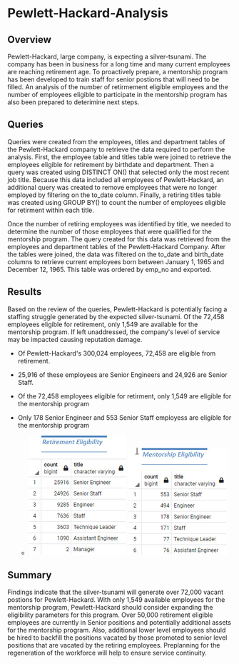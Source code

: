 # Pewlett-Hackard-Analysis

## Overview
Pewlett-Hackard, large company, is expecting a silver-tsunami. The company has been in business for a long time and many current employees are reaching retirement age. To proactively prepare, a mentorship program has been developed to train staff for senior postions that will need to be filled. An analysis of the number of retirmement eligible employees and the number of employees eligible to participate in the mentorship program has also been prepared to deterimine next steps. 

## Queries
Queries were created from the employees, titles and department tables of the Pewlett-Hackard company to retrieve the data required to perform the analysis. First, the employee table and titles table were joined to retrieve the employees eligible for retirement by birthdate and department. Then a query was created using DISTINCT ON() that selected only the most recent job title. Because this data included all employees of Pewlett-Hackard, an additional query was created to remove employees that were no longer employed by filtering on the to_date column. Finally, a retiring titles table was created using GROUP BY() to count the number of employees eligible for retirment within each title. 

Once the number of retiring employees was identified by title, we needed to determine the number of those employees that were quailified for the mentorship program. The query created for this data was retrieved from the employees and department tables of the Pewlett-Hackard Company. After the tables were joined, the data was filtered on the to_date and birth_date columns to retrieve current employees born between January 1, 1965 and December 12, 1965. This table was ordered by emp_no and exported. 

## Results
Based on the review of the queries, Pewlett-Hackard is potentially facing a staffing struggle generated by the expected silver-tsunami. Of the 72,458 employees eligible for retirement, only 1,549 are available for the mentorship program. If left unaddressed, the company's level of service may be impacted causing reputation damage.

  - Of Pewlett-Hackard's 300,024 employees, 72,458 are eligible from retirement. 
  - 25,916 of these employees are Senior Engineers and 24,926 are Senior Staff. 
  - Of the 72,458 employees eligible for retirment, only 1,549 are eligible for the mentorship program
  - Only 178 Senior Engineer and 553 Senior Staff employess are eligible for the mentorship program

    - ![Retirement Eligibility](https://github.com/Dainita/Pewlett-Hackard-Analysis/blob/main/Retirement_eligibility.jpg)
      ![Mentorship Eligibility](https://github.com/Dainita/Pewlett-Hackard-Analysis/blob/main/Mentorship_Eligibility.jpg)  

## Summary
Findings indicate that the silver-tsunami will generate over 72,000 vacant postions for Pewlett-Hackard. With only 1,549 available employees for the mentorship program, Pewlett-Hackard should consider expanding the eligibility parameters for this program. Over 50,000 retirement eligible employees are currently in Senior positions and potentially additional assets for the mentorship program. Also, additional lower level employees should be hired to backfill the positions vacated by those promoted to senior level positions that are vacated by the retiring employees. Preplanning for the regeneration of the workforce will help to ensure service continuity.
